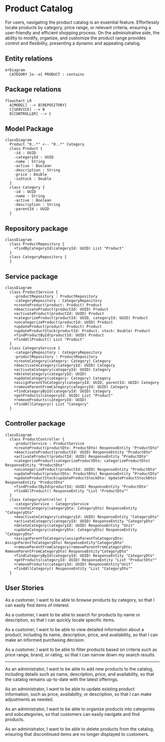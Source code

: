 # Product Catalog
For users, navigating the product catalog is an essential feature. Effortlessly locate products by category, price range, or relevant criteria, ensuring a user-friendly and efficient shopping process. On the administrative side, the ability to modify, organize, and customize the product range provides control and flexibility, presenting a dynamic and appealing catalog.

## Entity relations
```mermaid
erDiagram
  CATEGORY }o--o{ PRODUCT : contains
```

## Package relations
```mermaid
flowchart LR
  A[MODEL] --> B[REPOSITORY]
  C[SERVICE] --> B
  D[CONTROLLER] --> C
```

## Model Package
```mermaid
classDiagram
  Product "0..*" <-- "0..*" Category
  class Product {
    -id : UUID
    -categoryId : UUID
    -name : String
    -active : Boolean
    -description : String
    -price : Double
    -inStock : Double
  }
  class Category {
    -id : UUID
    -name : String
    -active : Boolean
    -description : String
    -parentId : UUID
  }
```

## Repository package
```mermaid
classDiagram
  class ProductRepository {
    +findByCategoryId(categoryId: UUID) List "Product"
  }
  class CategoryRepository {
  }
```

## Service package
```mermaid
classDiagram
  class ProductService {
    -productRepository : ProductRepository
    -categoryRepository : CategoryRepository
    +createProduct(product: Product) Product
    +deactivateProduct(productId: UUID) Product
    +activateProduct(productId: UUID) Product
    +categorizeProduct(productId: UUID, categoryId: UUID) Product
    +uncategorizeProduct(productId: UUID) Product
    +updateProduct(product: Product) Product
    +updateProductStock(productId: Product, stock: Double) Product 
    +findProductById(productId: UUID) Product
    +findAllProduct() List "Product" 
  }
  class CategoryService {
    -categoryRepository : CategoryRepository
    -productRepository : ProductRepository
    +createCategory(category: Category) Category
    +deactivateCategory(categoryId: UUID) Category
    +activateCategory(categoryId: UUID) Category
    +deleteCategory(categoryId: UUID)
    +updateCategory(category: Category) Category
    +assignParentToCategory(categoryId: UUID, parentId: UUID) Category
    +removeParentFromCategory(categoryId: UUID) Category
    +findCategoryById(categoryId: UUID) Category
    +getProducts(categoryId: UUID) List "Product"
    +removeProducts(categoryId: UUID)
    +findAllCategory() List "Category" 
  }
```

## Controller package
```mermaid
classDiagram
  class ProductController {
    -productService : ProductService
    +createProduct(productDto: ProductDto) ResponseEntity "ProductDto"
    +deactivateProduct(productId: UUID) ResponseEntity "ProductDto"
    +activateProduct(productId: UUID) ResponseEntity "ProductDto"
    +categorizeProduct(categorizeProductDto: categorizeProductDto) ResponseEntity "ProductDto"
    +uncategorizeProduct(productId: UUID) ResponseEntity "ProductDto"
    +updateProduct(productDto: ProductDto) ResponseEntity "ProductDto"
    +updateProductStock(updateProductStockDto: UpdateProductStockDto) ResponseEntity "ProductDto"
    +findProductById(productId: UUID) ResponseEntity "ProductDto"
    +findAllProduct() ResponseEntity "List "ProductDto"" 
  }
  class CategoryController {
    -categoryService : CategoryService
    +createCategory(categoryDto: CategoryDto) ResponseEntity "CategoryDto"
    +deactivateCategory(categoryId: UUID) ResponseEntity "CategoryDto"
    +activateCategory(categoryId: UUID) ResponseEntity "CategoryDto"
    +deleteCategory(categoryId: UUID) ResponseEntity "Unit"
    +updateCategory(categoryDto: CategoryDto) ResponseEntity "CategoryDto"
    +assignParentToCategory(assignParentToCategoryDto: AssignParentToCategoryDto) ResponseEntity"CategoryDto"
    +removeParentFromCategory(removeParentFromCategoryDto: RemoveParentFromCategoryDto) ResponseEntity"CategoryDto"
    +findCategoryById(categoryId: UUID) ResponseEntity "CategoryDto"
    +getProducts(categoryId: UUID) ResponseEntity "List "ProductDto""
    +removeProducts(categoryId: UUID) ResponseEntity"Unit"
    +findAllCategory() ResponseEntity "List "CategoryDto"" 
  }
```
## User Stories

As a customer, I want to be able to browse products by category, so that I can easily find items of interest.

As a customer, I want to be able to search for products by name or description, so that I can quickly locate specific items.

As a customer, I want to be able to view detailed information about a product, including its name, description, price, and availability, so that I can make an informed purchasing decision.

As a customer, I want to be able to filter products based on criteria such as price range, brand, or rating, so that I can narrow down my search results.

---

As an administrator, I want to be able to add new products to the catalog, including details such as name, description, price, and availability, so that the catalog remains up-to-date with the latest offerings.

As an administrator, I want to be able to update existing product information, such as price, availability, or description, so that I can make adjustments as needed.

As an administrator, I want to be able to organize products into categories and subcategories, so that customers can easily navigate and find products.

As an administrator, I want to be able to delete products from the catalog, ensuring that discontinued items are no longer displayed to customers.


